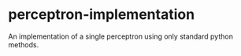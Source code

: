 # perceptron-implementation
An implementation of a single perceptron using only standard python methods.

